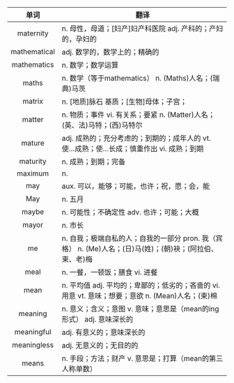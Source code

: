 |单词|翻译  |
|:--:|--| 
|	maternity	  		|	n. 母性，母道；[妇产]妇产科医院 adj. 产科的；产妇的，孕妇的	|	
|	mathematical  		|		adj. 数学的，数学上的；精确的	|		
|	mathematics  		|		n. 数学；数学运算	|		
|	maths  		|		n. 数学（等于mathematics） n. (Maths)人名；(瑞典)马茨	|		
|	matrix  		|		n. [地质]脉石 基质；[生物]母体；子宫；	|		
|	matter  		|		n. 物质；事件 vi. 有关系；要紧 n. (Matter)人名；(英、法)马特；(西)马特尔	|		
|	mature  		|		adj. 成熟的；充分考虑的；到期的；成年人的 vt. 使…成熟；使…长成；慎重作出 vi. 成熟；到期	|		
|	maturity  		|		n. 成熟；到期；完备	|		
|	maximum  		|		n. 	|		
|	may  		|		aux. 可以，能够；可能，也许；祝，愿；会，能	|		
|	May  		|		n. 五月	|		
|	maybe  		|		n. 可能性；不确定性 adv. 也许；可能；大概	|		
|	mayor  		|		n. 市长	|		
|	me  		|		n. 自我；极端自私的人；自我的一部分 pron. 我（宾格） n. (Me)人名；(日)马(姓)；(朝)袂；(阿拉伯、柬、老)梅	|		
|	meal  		|		n. 一餐，一顿饭；膳食 vi. 进餐	|		
|	mean  		|		n. 平均值 adj. 平均的；卑鄙的；低劣的；吝啬的 vi. 用意 vt. 意味；想要；意欲 n. (Mean)人名；(柬)棉	|		
|	meaning  		|		n. 意义；含义；意图 v. 意味；意思是（mean的ing形式） adj. 意味深长的	|		
|	meaningful  		|		adj. 有意义的；意味深长的	|		
|	meaningless  		|		adj. 无意义的；无目的的	|		
|	means  		|		n. 手段；方法；财产 v. 意思是；打算（mean的第三人称单数） 	|		
